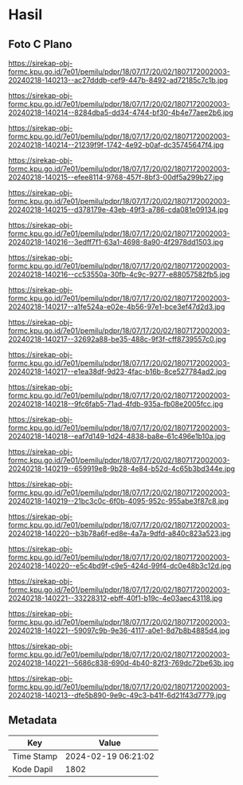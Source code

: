 # Hasil

## Foto C Plano

https://sirekap-obj-formc.kpu.go.id/7e01/pemilu/pdpr/18/07/17/20/02/1807172002003-20240218-140213--ac27dddb-cef9-447b-8492-ad72185c7c1b.jpg

https://sirekap-obj-formc.kpu.go.id/7e01/pemilu/pdpr/18/07/17/20/02/1807172002003-20240218-140214--8284dba5-dd34-4744-bf30-4b4e77aee2b6.jpg

https://sirekap-obj-formc.kpu.go.id/7e01/pemilu/pdpr/18/07/17/20/02/1807172002003-20240218-140214--21239f9f-1742-4e92-b0af-dc35745647f4.jpg

https://sirekap-obj-formc.kpu.go.id/7e01/pemilu/pdpr/18/07/17/20/02/1807172002003-20240218-140215--efee8114-9768-457f-8bf3-00df5a299b27.jpg

https://sirekap-obj-formc.kpu.go.id/7e01/pemilu/pdpr/18/07/17/20/02/1807172002003-20240218-140215--d378179e-43eb-49f3-a786-cda081e09134.jpg

https://sirekap-obj-formc.kpu.go.id/7e01/pemilu/pdpr/18/07/17/20/02/1807172002003-20240218-140216--3edff7f1-63a1-4698-8a90-4f2978dd1503.jpg

https://sirekap-obj-formc.kpu.go.id/7e01/pemilu/pdpr/18/07/17/20/02/1807172002003-20240218-140216--cc53550a-30fb-4c9c-9277-e88057582fb5.jpg

https://sirekap-obj-formc.kpu.go.id/7e01/pemilu/pdpr/18/07/17/20/02/1807172002003-20240218-140217--a1fe524a-e02e-4b56-97e1-bce3ef47d2d3.jpg

https://sirekap-obj-formc.kpu.go.id/7e01/pemilu/pdpr/18/07/17/20/02/1807172002003-20240218-140217--32692a88-be35-488c-9f3f-cff8739557c0.jpg

https://sirekap-obj-formc.kpu.go.id/7e01/pemilu/pdpr/18/07/17/20/02/1807172002003-20240218-140217--e1ea38df-9d23-4fac-b16b-8ce527784ad2.jpg

https://sirekap-obj-formc.kpu.go.id/7e01/pemilu/pdpr/18/07/17/20/02/1807172002003-20240218-140218--9fc6fab5-71ad-4fdb-935a-fb08e2005fcc.jpg

https://sirekap-obj-formc.kpu.go.id/7e01/pemilu/pdpr/18/07/17/20/02/1807172002003-20240218-140218--eaf7d149-1d24-4838-ba8e-61c496e1b10a.jpg

https://sirekap-obj-formc.kpu.go.id/7e01/pemilu/pdpr/18/07/17/20/02/1807172002003-20240218-140219--659919e8-9b28-4e84-b52d-4c65b3bd344e.jpg

https://sirekap-obj-formc.kpu.go.id/7e01/pemilu/pdpr/18/07/17/20/02/1807172002003-20240218-140219--21bc3c0c-6f0b-4095-952c-955abe3f87c8.jpg

https://sirekap-obj-formc.kpu.go.id/7e01/pemilu/pdpr/18/07/17/20/02/1807172002003-20240218-140220--b3b78a6f-ed8e-4a7a-9dfd-a840c823a523.jpg

https://sirekap-obj-formc.kpu.go.id/7e01/pemilu/pdpr/18/07/17/20/02/1807172002003-20240218-140220--e5c4bd9f-c9e5-424d-99f4-dc0e48b3c12d.jpg

https://sirekap-obj-formc.kpu.go.id/7e01/pemilu/pdpr/18/07/17/20/02/1807172002003-20240218-140221--33228312-ebff-40f1-b19c-4e03aec43118.jpg

https://sirekap-obj-formc.kpu.go.id/7e01/pemilu/pdpr/18/07/17/20/02/1807172002003-20240218-140221--59097c9b-9e36-4117-a0e1-8d7b8b4885d4.jpg

https://sirekap-obj-formc.kpu.go.id/7e01/pemilu/pdpr/18/07/17/20/02/1807172002003-20240218-140221--5686c838-690d-4b40-82f3-769dc72be63b.jpg

https://sirekap-obj-formc.kpu.go.id/7e01/pemilu/pdpr/18/07/17/20/02/1807172002003-20240218-140213--dfe5b890-9e9c-49c3-b41f-6d21f43d7779.jpg


## Metadata

| Key        | Value               |
| ---------- | ------------------- |
| Time Stamp | 2024-02-19 06:21:02 |
| Kode Dapil | 1802                |



